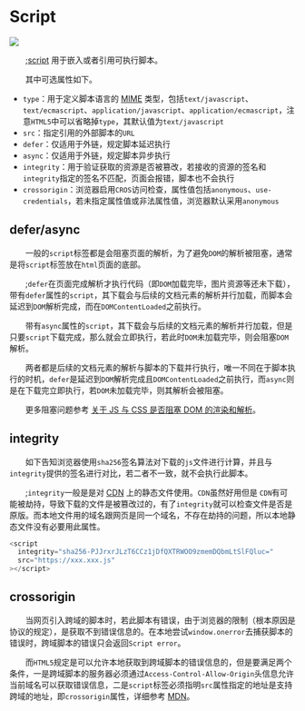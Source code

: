 # Script

![](/html/label/script/banner.jpg)

&emsp;&emsp;;[script](https://developer.mozilla.org/zh-CN/docs/Web/HTML/Element/script) 用于嵌入或者引用可执行脚本。

&emsp;&emsp;其中可选属性如下。

- `type`：用于定义脚本语言的 [MIME](https://developer.mozilla.org/zh-CN/docs/Web/HTTP/Basics_of_HTTP/MIME_types) 类型，包括`text/javascript`、`text/ecmascript`、`application/javascript`、`application/ecmascript`，注意`HTML5`中可以省略掉`type`，其默认值为`text/javascript`
- `src`：指定引用的外部脚本的`URL`
- `defer`：仅适用于外链，规定脚本延迟执行
- `async`：仅适用于外链，规定脚本异步执行
- `integrity`：用于验证获取的资源是否被篡改，若接收的资源的签名和`integrity`指定的签名不匹配，页面会报错，脚本也不会执行
- `crossorigin`：浏览器启用`CROS`访问检查，属性值包括`anonymous`、`use-credentials`，若未指定属性值或非法属性值，浏览器默认采用`anonymous`

## defer/async

&emsp;&emsp;一般的`script`标签都是会阻塞页面的解析，为了避免`DOM`的解析被阻塞，通常是将`script`标签放在`html`页面的底部。

&emsp;&emsp;;`defer`在页面完成解析才执行代码（即`DOM`加载完毕，图片资源等还未下载），带有`defer`属性的`script`，其下载会与后续的文档元素的解析并行加载，而脚本会延迟到`DOM`解析完成，而在`DOMContentLoaded`之前执行。

&emsp;&emsp;带有`async`属性的`script`，其下载会与后续的文档元素的解析并行加载，但是只要`script`下载完成，那么就会立即执行，若此时`DOM`未加载完毕，则会阻塞`DOM`解析。

&emsp;&emsp;两者都是后续的文档元素的解析与脚本的下载并行执行，唯一不同在于脚本执行的时机，`defer`是延迟到`DOM`解析完成且`DOMContentLoaded`之前执行，而`async`则是在下载完立即执行，若`DOM`未加载完毕，则其解析会被阻塞。

&emsp;&emsp;更多阻塞问题参考 [关于 JS 与 CSS 是否阻塞 DOM 的渲染和解析](/pages/html/perform/block-dom.md)。

## integrity

&emsp;&emsp;如下告知浏览器使用`sha256`签名算法对下载的`js`文件进行计算，并且与`integrity`提供的签名进行对比，若二者不一致，就不会执行此脚本。

&emsp;&emsp;;`integrity`一般是是对 [CDN](https://developer.mozilla.org/zh-CN/docs/Glossary/CDN) 上的静态文件使用。`CDN`虽然好用但是 `CDN`有可能被劫持，导致下载的文件是被篡改过的，有了`integrity`就可以检查文件是否是原版。而本地文件用的域名跟网页是同一个域名，不存在劫持的问题，所以本地静态文件没有必要用此属性。

```javascript
<script
  integrity="sha256-PJJrxrJLzT6CCz1jDfQXTRWOO9zmemDQbmLtSlFQluc="
  src="https://xxx.xxx.js"
></script>
```

## crossorigin

&emsp;&emsp;当网页引入跨域的脚本时，若此脚本有错误，由于浏览器的限制（根本原因是协议的规定），是获取不到错误信息的。在本地尝试`window.onerror`去捕获脚本的错误时，跨域脚本的错误只会返回`Script error`。

&emsp;&emsp;而`HTML5`规定是可以允许本地获取到跨域脚本的错误信息的，但是要满足两个条件，一是跨域脚本的服务器必须通过`Access-Control-Allow-Origin`头信息允许当前域名可以获取错误信息，二是`script`标签必须指明`src`属性指定的地址是支持跨域的地址，即`crossorigin`属性，详细参考 [MDN](https://developer.mozilla.org/zh-CN/docs/Web/HTML/Attributes/crossorigin)。

